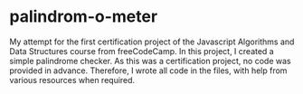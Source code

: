 # palindrom-o-meter
My attempt for the first certification project of the Javascript Algorithms and Data Structures course from freeCodeCamp. In this project, I created a simple palindrome checker. As this was a certification project, no code was provided in advance. Therefore, I wrote all code in the files, with help from various resources when required.
